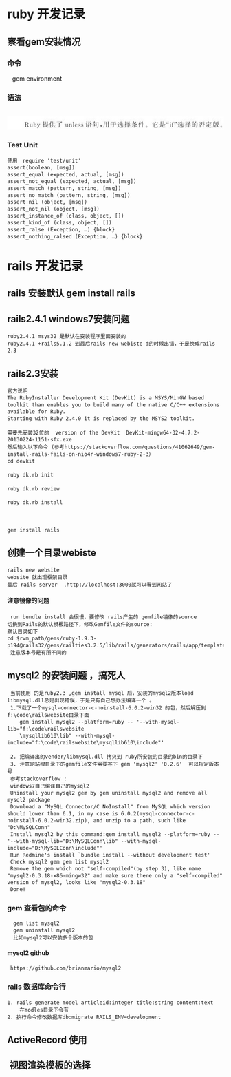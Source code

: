 ruby 开发记录
===============
## 察看gem安装情况
### 命令
    gem environment
### 语法
    ![image text](https://raw.githubusercontent.com/byteguitar/ruby-/master/images/1041371_16.jpg)
### Test Unit
    使用　require 'test/unit'
    assert(boolean, [msg])
    assert_equal (expected, actual, [msg])
    assert_not_equal (expected, actual, [msg])
    assert_match (pattern, string, [msg])
    assert_no_match (pattern, string, [msg])
    assert_nil (object, [msg])
    assert_not_nil (object, [msg])
    assert_instance_of (class, object, [])
    assert_kind_of (class, object, [])
    assert_ralse (Exception, …) {block}
    assert_nothing_ralsed (Exception, …) {block}
rails 开发记录
===============
##  rails 安装默认 gem install rails 
##  rails2.4.1 windows7安装问题
    ruby2.4.1 msys32 是默认在安装程序里面安装的
    ruby2.4.1 +rails5.1.2 到最后rails new webiste d的时候出错，于是换成rails 2.3
##  rails2.3安装
    官方说明
    The RubyInstaller Development Kit (DevKit) is a MSYS/MinGW based toolkit than enables you to build many of the native C/C++ extensions available for Ruby. 
    Starting with Ruby 2.4.0 it is replaced by the MSYS2 toolkit.
    
    需要先安装32位的  version of the DevKit  DevKit-mingw64-32-4.7.2-20130224-1151-sfx.exe
    然后输入以下命令 (参考https://stackoverflow.com/questions/41062649/gem-install-rails-fails-on-nio4r-windows7-ruby-2-3）
    cd devkit 
    
    ruby dk.rb init
    
    ruby dk.rb review 
    
    ruby dk.rb install 
    
    
    
    gem install rails 
## 创建一个目录webiste
    rails new website 
    website 就出现框架目录
    最后 rails server  ,http://localhost:3000就可以看到网站了
#### 注意镜像的问题
     run bundle install 会很慢，要修改 rails产生的 gemfile镜像的source 
    切换到Rails的默认模板路径下，修改Gemfile文件的source:    
    默认目录如下     
    cd $rvm_path/gems/ruby-1.9.3-p194@rails32/gems/railties3.2.5/lib/rails/generators/rails/app/templates/
     注意版本号是有所不同的

## mysql2 的安装问题 ，搞死人
    
     当前使用 的是ruby2.3 ,gem install mysql 后，安装的mysql2版本load libmysql.dll总是出现错误，于是只有自己想办法编译一个 。
     1.下载了一个mysql-connector-c-noinstall-6.0.2-win32 的包，然后解压到 f:\code\railswebsite目录下面 
        gem install mysql2 --platform=ruby -- '--with-mysql-lib="f:\code\railswebsite
        \mysqllib610\lib" --with-mysql-include="f:\code\railswebsite\mysqllib610\include"' 
     
     2. 把编译出的vender/libmysql.dll 拷贝到 ruby所安装的目录的bin的目录下
     3. 注意网站根目录下的gemfile文件需要写下 gem 'mysql2' '0.2.6'  可以指定版本号 
     参考stackoverflow :
     windows7自己编译自己的mysql2
     Uninstall your mysql2 gem by gem uninstall mysql2 and remove all mysql2 package
     Download a "MySQL Connector/C NoInstall" from MySQL which version should lower than 6.1, in my case is 6.0.2(mysql-connector-c-noinstall-6.0.2-win32.zip), and unzip to a path, such like "D:\MySQLConn"
     Install mysql2 by this command:gem install mysql2 --platform=ruby -- '--with-mysql-lib="D:\MySQLConn\lib" --with-mysql-include="D:\MySQLConn\include"'
     Run Redmine's install `bundle install --without development test'
     Check mysql2 gem gem list mysql2
     Remove the gem which not "self-compiled"(by step 3), like name "mysql2-0.3.18-x86-mingw32" and make sure there only a "self-compiled" version of mysql2, looks like "mysql2-0.3.18"
     Done!
### gem 查看包的命令 
      gem list mysql2
      gem uninstall mysql2
      比如mysql2可以安装多个版本的包
#### mysql2 github 
     https://github.com/brianmario/mysql2
### rails  数据库命令行
    1. rails generate model articleid:integer title:string content:text 
        在modles目录下会有
    2. 执行命令修改数据库db:migrate RAILS_ENV=development
##  ActiveRecord 使用
##  视图渲染模板的选择
